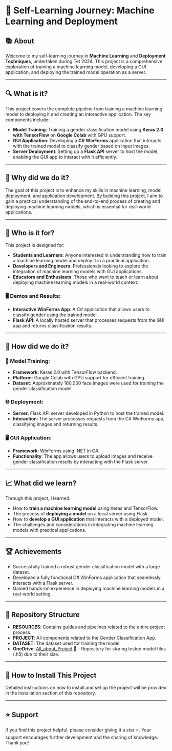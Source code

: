 # 🌟 Self-Learning Journey: Machine Learning and Deployment

## 📚 About

Welcome to my self-learning journey in **Machine Learning** and **Deployment Techniques**, undertaken during Tet 2024. This project is a comprehensive exploration of training a machine learning model, developing a GUI application, and deploying the trained model operation as a server.

---

## 🔍 What is it?

This project covers the complete pipeline from training a machine learning model to deploying it and creating an interactive application. The key components include:

- **Model Training**: Training a gender classification model using **Keras 2.0 with TensorFlow** on **Google Colab** with GPU support.
- **GUI Application**: Developing a **C# WinForms** application that interacts with the trained model to classify gender based on input images.
- **Server Deployment**: Setting up a **Flask API** server to host the model, enabling the GUI app to interact with it efficiently.

---

## 🤔 Why did we do it?

The goal of this project is to enhance my skills in machine learning, model deployment, and application development. By building this project, I aim to gain a practical understanding of the end-to-end process of creating and deploying machine learning models, which is essential for real-world applications.

---

## 👥 Who is it for?

This project is designed for:

- **Students and Learners**: Anyone interested in understanding how to train a machine learning model and deploy it in a practical application.
- **Developers and Engineers**: Professionals looking to explore the integration of machine learning models with GUI applications.
- **Educators and Enthusiasts**: Those who want to teach or learn about deploying machine learning models in a real-world context.

### 🖥️ Demos and Results:

- **Interactive WinForms App**: A C# application that allows users to classify gender using the trained model.
- **Flask API**: A locally hosted server that processes requests from the GUI app and returns classification results.

---

## 🔧 How did we do it?

### 🧠 Model Training:

- **Framework**: Keras 2.0 with TensorFlow backend.
- **Platform**: Google Colab with GPU support for efficient training.
- **Dataset**: Approximately 160,000 face images were used for training the gender classification model.

### 🌐 Deployment:

- **Server**: Flask API server developed in Python to host the trained model.
- **Interaction**: The server processes requests from the C# WinForms app, classifying images and returning results.

### 🖥️ GUI Application:

- **Framework**: WinForms using .NET in C#.
- **Functionality**: The app allows users to upload images and receive gender classification results by interacting with the Flask server.

---

## 📈 What did we learn?

Through this project, I learned:

- How to **train a machine learning model** using Keras and TensorFlow.
- The process of **deploying a model** on a local server using Flask.
- How to **develop a GUI application** that interacts with a deployed model.
- The challenges and considerations in integrating machine learning models with practical applications.

---

## 🏆 Achievements

- Successfully trained a robust gender classification model with a large dataset.
- Developed a fully functional C# WinForms application that seamlessly interacts with a Flask server.
- Gained hands-on experience in deploying machine learning models in a real-world setting.

---

## 📁 Repository Structure

- **RESOURCES**: Contains guides and pipelines related to the entire project process.
- **PROJECT**: All components related to the Gender Classification App.
- **DATASET**: The dataset used for training the model.
- **OneDrive**: [All_about_Project](https://uithcm-my.sharepoint.com/:f:/g/personal/22521178_ms_uit_edu_vn/Er2vrHvm_p1Agv6ZddnhK_0BcVs9J0IKszK-ouqOCT5kjA?e=aL6OHd) 📁 - Repository for storing tested model files (.h5) due to their size.

---

## 🚀 How to Install This Project

Detailed instructions on how to install and set up the project will be provided in the installation section of this repository.

---

## ⭐ Support

If you find this project helpful, please consider giving it a star ⭐. Your support encourages further development and the sharing of knowledge. Thank you!
